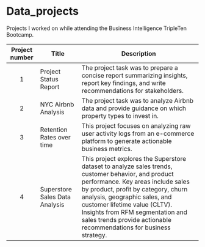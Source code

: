 # Data_projects
Projects I worked on while attending the Business Intelligence TripleTen Bootcamp.


| Project number | Title | Description |
| :-----------: | ----------- |----------- |
| 1 | Project Status Report | The project task was to prepare a concise report summarizing insights, report key findings, and write recommendations for stakeholders.|
| 2 | NYC Airbnb Analysis| The project task was to analyze Airbnb data and provide guidance on which property types to invest in. |
| 3 | Retention Rates over time| This project focuses on analyzing raw user activity logs from an e-commerce platform to generate actionable business metrics. | 
| 4 | Superstore Sales Data Analysis | This project explores the Superstore dataset to analyze sales trends, customer behavior, and product performance. Key areas include sales by product, profit by category, churn analysis, geographic sales, and customer lifetime value (CLTV). Insights from RFM segmentation and sales trends provide actionable recommendations for business strategy. |
